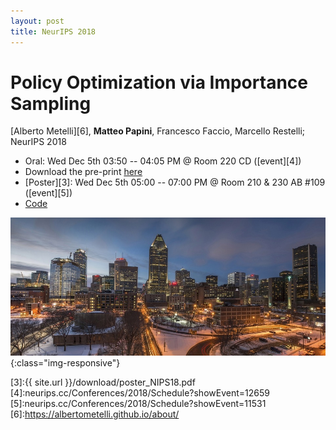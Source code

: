 ```yaml
---
layout: post
title: NeurIPS 2018
---
```

# Policy Optimization via Importance Sampling
[Alberto Metelli][6], **Matteo Papini**, Francesco Faccio, Marcello Restelli; NeurIPS 2018

* Oral: Wed Dec 5th 03:50 -- 04:05 PM @ Room 220 CD ([event][4])
* Download the pre-print [here][1]
* [Poster][3]: Wed Dec 5th 05:00 -- 07:00 PM @ Room 210 & 230 AB #109 ([event][5])
* [Code][2]

![image-title-here](../images/montreal.jpg){:class="img-responsive"}

[1]:https://arxiv.org/abs/1809.06098
[2]:https://github.com/T3p/pois
[3]:{{ site.url }}/download/poster_NIPS18.pdf
[4]:neurips.cc/Conferences/2018/Schedule?showEvent=12659
[5]:neurips.cc/Conferences/2018/Schedule?showEvent=11531
[6]:https://albertometelli.github.io/about/
